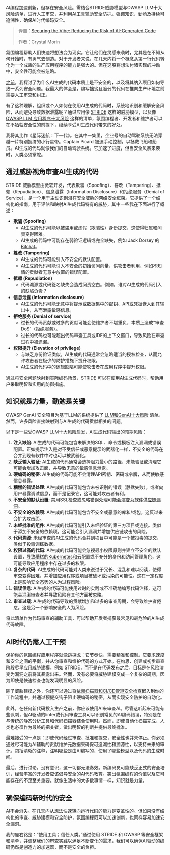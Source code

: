 <!--
title: 智信代码：降低AI生成代码风险
cover: https://cdn.thenewstack.io/media/2025/10/0401acab-daria-nepriakhina-i5iihhsatp4-unsplash-scaled.jpg
summary: AI编程加速创新，但存在安全风险。需结合STRIDE威胁模型与OWASP LLM十大风险清单，进行人工审查，并利用AI工具辅助安全防护。强调知识、勤勉及持续可追溯性，确保AI时代编码安全。
-->

AI编程加速创新，但存在安全风险。需结合STRIDE威胁模型与OWASP LLM十大风险清单，进行人工审查，并利用AI工具辅助安全防护。强调知识、勤勉及持续可追溯性，确保AI时代编码安全。

> 译自：[Securing the Vibe: Reducing the Risk of AI-Generated Code](https://thenewstack.io/securing-the-vibe-reducing-the-risk-of-ai-generated-code/)
> 
> 作者：Crystal Morin

氛围编程帮助人们快速将想法变为现实。它让他们在灵感来袭时，尤其是在不知从何开始时，有勇气去创造。对于开发者来说，在几天内将一个概念从第一行代码转化为一个成熟的生产应用程序的能力是强大的。但在这股将想法付诸实现的冲动中，安全性可能会被忽略。

[之前](https://thenewstack.io/vibe-coding-when-ai-writes-the-code-who-secures-it/)，我探讨了为什么AI生成的代码本质上是不安全的，以及将其纳入项目如何导致一系列安全问题。我最大的体会是，编写拙劣且脆弱的代码在推向生产环境之前需要人工审查和纠正。

有了这种理解，组织或个人如何在使用AI生成的代码时，系统地识别和缓解安全风险，从而避免导致数据泄露呢？通过应用像 [STRIDE](https://www.practical-devsecops.com/what-is-stride-threat-model/?srsltid=AfmBOopCqyD8P_nGRDdesaieyMdRYsZa9rZg9vY3-7zctR9zxuaTcUFO) 这样的威胁模型，以及像 [OWASP LLM 应用程序十大风险](https://owasp.org/www-project-top-10-for-large-language-model-applications/) 这样的清单，氛围编程者、开发者和维护者可以在不牺牲安全性的前提下，继续享受AI生成代码带来的好处。

我将其比作《星际迷航：下一代》。在其中一集里，企业号的自动驾驶系统无法穿越一片特别拥挤的小行星带。Captain Picard 被迫手动控制，以拯救飞船和船员。AI生成的代码就像我们的自动驾驶系统。它加速了进度，但当安全风暴来袭时，人类必须掌舵。

## 通过威胁视角审查AI生成的代码

STRIDE 威胁模型由微软开发，代表欺骗（Spoofing）、篡改（Tampering）、抵赖（Repudiation）、信息泄露（Information Disclosure）和拒绝服务（Denial of Service），是一个用于主动识别潜在安全威胁的网络安全框架。它提供了一个结构化的指南，用于评估和映射AI生成代码特有的威胁，其中一些我在下面进行了概述：

*   **欺骗 (Spoofing)**
    *   AI生成的代码可能以被盗用或虚假（欺骗性）身份提交，这使得归属和问责变得困难。
    *   AI生成的代码中可能存在弱验证逻辑或完全缺失，例如 Jack Dorsey 的 [Bitchat](https://www.theregister.com/2025/07/08/jack_dorsey_debuts_bitchat/)。
*   **篡改 (Tampering)**
    *   AI生成的代码可能引入不安全的默认配置。
    *   AI生成的代码可能引入不安全的初始访问向量，供攻击者利用，例如不知情的贡献者无意中放置的错误配置。
*   **抵赖 (Repudiation)**
    *   代码溯源或代码签名缺失会造成问责空白。例如，谁对AI生成的代码引入的缺陷负责？
*   **信息泄露 (Information disclosure)**
    *   AI生成的代码可能无意中将提示或数据集中的密钥、API或凭据嵌入到其输出中，从而泄露敏感信息。
*   **拒绝服务 (Denial of service)**
    *   过长的代码贡献或过多的贡献可能会使维护者不堪重负，本质上造成“审查DoS”（拒绝服务）。
    *   过长的代码也可能超出代码审查工具或IDE的上下文窗口，导致风险在审查过程中被遗漏。
*   **权限提升 (Elevation of privilege)**
    *   与缺乏身份验证类似，AI生成的代码通常会忽略适当的授权检查，从而允许攻击者在极少的防护措施下提升权限。
    *   AI生成的代码中的逻辑缺陷可能使攻击者在应用程序中提升权限。

通过将安全问题映射到实际编码场景，STRIDE 可以在使用AI生成代码时，帮助用户采取明智和实用的防御措施。

## 知识就是力量，勤勉是关键

OWASP GenAI 安全项目为基于LLM的系统提供了 [LLM和GenAI十大风险](https://www.sysdig.com/blog/owasp-top-10-for-llms) 清单。然而，许多风险直接映射到与AI生成的代码贡献相关的问题。

以下是一些受OWASP LLM十大风险启发，AI生成代码输出的预期风险：

1.  **注入缺陷**: AI生成的代码可能包含未解决的SQL、命令或模板注入漏洞或错误配置。正如提示注入是对不受信任或恶意提示的武器化一样，不安全的代码在合并到现有软件中时也可以被武器化。
2.  **缺乏输入验证**: AI生成的代码通常会选择阻力最小的路径，未能验证或清理它可能会增加攻击面，并导致无意的敏感信息泄露。
3.  **硬编码的秘密**: AI生成的代码可能不会清理API密钥、密码或令牌，从而使敏感信息暴露。
4.  **糟糕的错误处理**: AI生成的代码可能包含未被识别的错误（静默失败），或者向用户暴露调试信息，而不是记录它，这可能对攻击者有利。
5.  **不安全的默认设置**: 禁用SSL检查或忽略错误处理可能会[演变为软件供应链漏洞](https://thenewstack.io/get-a-handle-on-software-supply-chain-security-with-lfx/)。
6.  **不安全的依赖项**: AI生成的代码可能包含不安全或恶意的库和/或包，这反过来会扩大攻击面。
7.  **未经批准的组件**: AI生成的代码可能引入未经验证的第三方项目或连接。类似于添加不安全的依赖项，这可能会引入漏洞并增加供应链攻击的风险。
8.  **代码溯源**: 未经审查的AI生成的代码合并到项目中可能是一个被投毒的提交，类似于投毒训练数据。
9.  **权限过高的代码**: AI生成的代码可能会忽视最小权限原则并建立不安全的默认设置，[导致糟糕的Kubernetes和云配置](https://thenewstack.io/kubescape-3-0-the-result-of-lessons-learned-with-ebpf-for-security/)或不充分的身份和访问管理角色，这可能导致应用程序中存在过多的权限。
10. **复杂的代码**: AI生成的代码可能对人类来说过于冗长、混乱和难以阅读，使得审查变得困难，并增加应用程序或项目被破坏或污染的可能性。这在一定程度上是影响安全态势的人为过程风险。
11. **错误信息**: AI生成的代码可能使用过时的实践或不准确地编写代码注释，这可能会混淆审查者并导致风险在其他方面被忽略。
12. **审查过载**: AI生成的代码导致的贡献增加和过多的审查周期，会导致维护者倦怠。这是另一个影响安全的人为风险。

将此清单作为代码审查的辅助工具，可以帮助开发者捕获最常见和最危险的AI生成代码故障。

## AI时代仍需人工干预

保护你的氛围编程应用程序就像跳探戈：它节奏快，需要精准和控制。它要求速度和安全之间的平衡，并从你审查和维护代码的方式开始。在构思、创建或初步审查阶段尽早应用威胁建模，例如 STRIDE，而不是在代码发布之后。目标是在风险演变为漏洞之前将其暴露出来。然而，没有必要将威胁建模变成一个复杂的周期，因为即使是快速检查也能发现明显的风险。

除了威胁建模之外，你还可以通过将[依赖扫描器和CI/CD管道安全检查](https://thenewstack.io/use-these-devops-pipelines-to-cut-automation-tool-costs/)嵌入到你的工作流程中，并通过预提交钩子阻止硬编码的秘密，从而实现安全防护的自动化。

此外，在任何新代码投入生产之前，你应该使用AI来审查AI。尽管这听起来可能有些讽刺，但AI驱动的linter或代码审查工具可以识别常见的AI编码错误，特别是在与传统的[静态分析工具和代码](https://thenewstack.io/level-up-your-software-quality-with-static-code-analysis/)扫描器结合使用时。然而，即使自动化扫描完成，人类也必须作为最终的把关者，做出明智的判断并提供最终批准。

最难接受的一点是：即使代码经过审查、批准和提交，安全性也并未停止。你必须通过尽可能为AI辅助的贡献维护元数据来确保可追溯性和溯源性，以支持未来的审计。包括清晰的注释，注明哪些是由AI编写的，使用了哪些模型以及代码的生成时间。

最后，进行讨论。没有意识，这一切都无法奏效。新编码员可能缺乏正式的安全培训，经验丰富的开发者应该倡导安全的AI代码教育。突出氛围编程的价值以及它可能存在的不足至关重要。就像生活中的大多数事情一样，知识就是力量。

## 确保编码新时代的安全

AI不会消失。在几天内从想法快速转向运行代码的能力是变革性的。但如果没有结构化的审查、威胁建模和安全防护，氛围编程既可以加速创新，也同样容易加速安全漏洞。

我的座右铭是：“使用工具；信任人类。”通过使用 STRIDE 和 OWASP 等安全框架和清单，并调整我们的审查实践以满足不断变化的需求，我们可以确保AI驱动的编码仍然是创造力的加速器，而不是安全的负担。